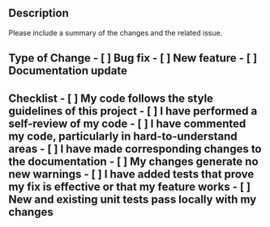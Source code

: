 ## Description 
Please include a summary of the changes and the related issue.  
## Type of Change - [ ] Bug fix - [ ] New feature - [ ] Documentation update 
## Checklist - [ ] My code follows the style guidelines of this project - [ ] I have performed a self-review of my code - [ ] I have commented my code, particularly in hard-to-understand areas - [ ] I have made corresponding changes to the documentation - [ ] My changes generate no new warnings - [ ] I have added tests that prove my fix is effective or that my feature works - [ ] New and existing unit tests pass locally with my changes 
